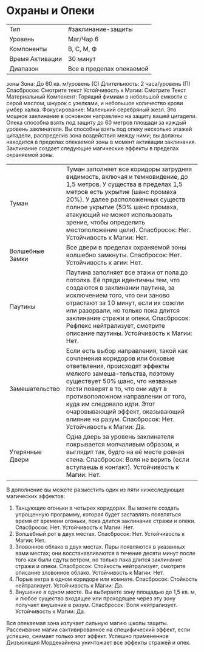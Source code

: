 # Охраны и Опеки

|                 |                          |
| --------------- | ------------------------ |
| Тип             | #заклинание-защиты       | 
| Уровень         | Маг/Чар 6                |
| Компоненты      | В, С, М, Ф               |
| Время Активации | 30 минут                 |
| Диапазон        | Все в пределах опекаемой |

зоны Зона: До 60 кв. м/уровень (С) Длительность: 2 часа/уровень (П) Спасбросок: Смотрите текст Устойчивость к Магии: Смотрите Текст Материальный Компонент: Горящий фимиам в небольшой емкости с серой маслом, шнурок с узелками, и небольшое количество крови умбер халка. Фокусирование: Маленький серебряный жезл.  Это мощное заклинание в основном направлено на защиту вашей цитадели. Опека способна взять под защиту до 60 метров площади за каждый уровень заклинателя. Вы способны взять под опеку несколько этажей цитадели, распределив зона воздействия между ними; вы должны находится в пределах опекаемой зоны в момент активации заклинания. Заклинание создает следующие магические эффекты в пределах охраняемой зоны. 

|                 |                                                                                                                                                                                                                                                                                                                                                                                |
| --------------- | ------------------------------------------------------------------------------------------------------------------------------------------------------------------------------------------------------------------------------------------------------------------------------------------------------------------------------------------------------------------------------ |
| Туман           | Туман заполняет все коридоры затрудняя видимость, включая и темновидение, до 1,5 метров. У существа в пределах 1,5 метров есть укрытие (шанс промаха 20%). У далее расположенных существ полное укрытие (50% шанс промаха, атакующий не может использовать зрение, чтобы определить местоположение цели). Спасбросок: Нет. Устойчивость к Магии: Нет.                          |
| Волшебные Замки | Все двери в пределах охраняемой зоны волшебно замкнуты. Спасбросок: Нет. Устойчивость к агии: Нет.                                                                                                                                                                                                                                                                             |
| Паутины         | Паутина заполняет все этажи от пола до потолка. Её пряди идентичны тем, что создаются в заклинании паутина, за исключением того, что они заново отрастают за 10 минут, если их сожгли или разорвали, но только пока длится заклинание стражи и опеки. Спасбросок: Рефлекс нейтрализует, смотрите описание паутины. Устойчивость к Магии: Нет.                                  |
| Замешательство  | Если есть выбор направления, такой как сочленения коридоров или боковые ответвления, происходят эффекты мелкого замеша-тельства, поэтому существует 50% шанс, что незваные гости поверят в то, что они идут в противоположном направлении от того, куда им следовало идти. Этот очаровывающий эффект, оказывающий влияние на разум. Спасбросок: Нет. Устойчивость к Магии: Да. |
| Утерянные Двери | Одна дверь за уровень заклинателя покрывается молчаливым образом, и выглядит так, будто на её месте ровная стена. Спасбросок: Воля не верить (если вступаешь в контакт). Устойчивость к Магии: Нет.                                                                                                                                                                            |

В дополнение вы можете разместить один из пяти нижеследующих магических эффектов: 
1. Танцующие огоньки в четырех коридорах. Вы можете создать упрощенную программу, которая будет заставлять появляться время от времени огоньки, пока длится заклинание стражи и опеки. Спасбросок: Нет. Устойчивость к Магии: Нет. 
2. Волшебный рот в двух местах. Спасбросок: Нет. Устойчивость к Магии: Нет. 
3. Зловонное облако в двух местах. Пары появляются в указанных вами местах; они восстанавливаются в течение десяти минут после того как были сдуты ветром, но только пака длится заклинание стражи и опеки. Спасбросок: Стойкость нейтрализует, смотрите описание зловонное облако. Устойчивость к Магии: Нет.
4. Порыв ветра в одном коридоре или комнате. Спасбросок: Стойкость нейтрализует. Устойчивость к Магии: Да. 
5. Внушение в одном месте. Вы выбираете зону площадью до 1,5 кв. м, и любое существо входящее или проходящее через эту зону получает внушение в разум. Спасбросок: Воля нейтрализует. Устойчивость к Магии: Да.

Вся опекаемая зона излучает сильную магию школы защиты. Рассеивание магии сактивированное на специфический эффект, если успешно, снимает только этот эффект. Успешно примененное Дизъюнкция Мордекайнена уничтожает все эффекты стражей и опек.
